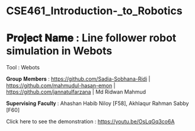 # CSE461_Introduction-_to_Robotics
# 𝐏𝐫𝐨𝐣𝐞𝐜𝐭 𝐍𝐚𝐦𝐞 : Line follower robot simulation in Webots

Tool : Webots

𝐆𝐫𝐨𝐮𝐩 𝐌𝐞𝐦𝐛𝐞𝐫𝐬 : https://github.com/Sadia-Sobhana-Ridi | https://github.com/mahmudul-hasan-emon | https://github.com/jannatulfarzana |  Md Ridwan Mahmud

𝐒𝐮𝐩𝐞𝐫𝐯𝐢𝐬𝐢𝐧𝐠 𝐅𝐚𝐜𝐮𝐥𝐭𝐲 : Ahashan Habib Niloy [F58], Akhlaqur Rahman Sabby [F60]

Click here to see the demonstration : https://youtu.be/OsLqGq3co6A

